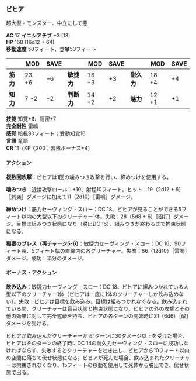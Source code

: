### ビヒア
超大型・モンスター、中立にして悪

**AC** 17 **イニシアチブ** +3 (13)  
**HP** 168 (16d12 + 64)  
**移動速度** 50フィート、登攀50フィート

|      | MOD | SAVE |      | MOD | SAVE |      | MOD | SAVE |
|------|-----|------|------|-----|------|------|-----|------|
| **筋力** | 23 +6 | +6 | **敏捷力** | 16 +3 | +3 | **耐久力** | 18 +4 | +4 |
| **知力** | 7 -2 | -2 | **判断力** | 14 +2 | +2 | **魅力** | 12 +1 | +1 |

**技能** 知覚+6、隠密+7  
**完全耐性** 雷鳴  
**感覚** 暗視90フィート；受動知覚16  
**言語** 竜語  
**CR** 11（XP 7,200；習熟ボーナス+4）

#### アクション

**複数回攻撃**：ビヒアは1回の噛みつき攻撃を行い、締めつけを使用する。

**噛みつき**：近接攻撃ロール：+10、射程10フィート。ヒット：19（2d12 + 6）［刺突］ダメージに加えて11（2d10）［雷鳴］ダメージ。

**締めつけ**：筋力セーヴィング・スロー：DC 18、ビヒアが見ることができる5フィート以内の大型以下のクリーチャー1体。失敗：28（5d8 + 6）［殴打］ダメージ。目標は組みつき状態になり（脱出DC 16）、組みつきが終わるまで拘束状態になる。

**稲妻のブレス（再チャージ5-6）**：敏捷力セーヴィング・スロー：DC 16、90フィート長、5フィート幅の直線内の各クリーチャー。失敗：66（12d10）［雷鳴］ダメージ。成功：半分のダメージ。

#### ボーナス・アクション

**飲み込み**：敏捷力セーヴィング・スロー：DC 18、ビヒアに組みつかれている大型以下のクリーチャー1体（ビヒアは一度に1体のクリーチャーしか飲み込めない）。失敗：ビヒアは目標を飲み込み、目標は組みつかれなくなる。飲み込まれている間、クリーチャーは盲目状態と拘束状態になり、ビヒアの外の攻撃とその他の効果に対して完全遮蔽を持ち、ビヒアの各ターンの開始時に21（6d6）［酸］ダメージを受ける。

ビヒアが飲み込んだクリーチャーから1ターンに30ダメージ以上を受けた場合、ビヒアはそのターンの終了時にDC 14の耐久力セーヴィング・スローに成功しなければならず、失敗するとクリーチャーを吐き出し、ビヒアから10フィート以内の空間に落ちて伏せ状態になる。ビヒアが死んだ場合、飲み込まれたクリーチャーは拘束されなくなり、15フィートの移動を使用して死体から脱出でき、伏せ状態で出る。